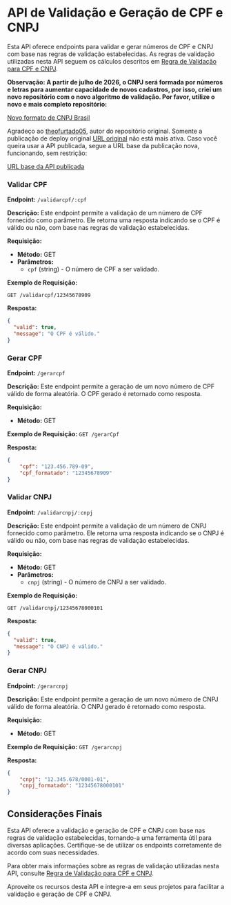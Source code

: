 # API de Validação e Geração de CPF e CNPJ

Esta API oferece endpoints para validar e gerar números de CPF e CNPJ com base nas regras de validação estabelecidas. As regras de validação utilizadas nesta API seguem os cálculos descritos em [Regra de Validação para CPF e CNPJ](https://souforce.cloud/regra-de-validacao-para-cpf-e-cnpj-no-salesforce/).

**Observação: A partir de julho de 2026, o CNPJ será formada por números e letras para aumentar capacidade de novos cadastros, por isso, criei um novo repositório com o novo algoritmo de validação. Por favor, utilize o novo e mais completo repositório:**

[Novo formato de CNPJ Brasil](https://github.com/gersonfreire/novo-cnpj)

Agradeço ao [theofurtado05](https://github.com/theofurtado05), autor do repositório original. Somente a publicação de deploy original [URL original](https://api-validador-cpf.vercel.app/) não está mais ativa. Caso você queira usar a API publicada, segue a URL base da publicação nova, funcionando, sem restrição:

[URL base da API publicada](https://apivalida.monitor.eco.br:9002/ "URL Base")

### Validar CPF

**Endpoint:** `/validarcpf/:cpf`

**Descrição:** Este endpoint permite a validação de um número de CPF fornecido como parâmetro. Ele retorna uma resposta indicando se o CPF é válido ou não, com base nas regras de validação estabelecidas.

**Requisição:**

- **Método:** GET
- **Parâmetros:**
  - `cpf` (string) - O número de CPF a ser validado.

**Exemplo de Requisição:**

`GET /validarcpf/12345678909`

**Resposta:**

```json
{
  "valid": true,
  "message": "O CPF é válido."
}
```

### Gerar CPF

**Endpoint:** `/gerarcpf`

**Descrição:** Este endpoint permite a geração de um novo número de CPF válido de forma aleatória. O CPF gerado é retornado como resposta.

**Requisição:**

- **Método:** GET

**Exemplo de Requisição:**
`GET /gerarCpf`

**Resposta:**

```json
{
    "cpf": "123.456.789-09",
    "cpf_formatado": "12345678909"
}
```

### Validar CNPJ

**Endpoint:** `/validarcnpj/:cnpj`

**Descrição:** Este endpoint permite a validação de um número de CNPJ fornecido como parâmetro. Ele retorna uma resposta indicando se o CNPJ é válido ou não, com base nas regras de validação estabelecidas.

**Requisição:**

- **Método:** GET
- **Parâmetros:**
  - `cnpj` (string) - O número de CNPJ a ser validado.

**Exemplo de Requisição:**

`GET /validarcnpj/12345678000101`

**Resposta:**

```json
{
  "valid": true,
  "message": "O CNPJ é válido."
}
```

### Gerar CNPJ

**Endpoint:** `/gerarcnpj`

**Descrição:** Este endpoint permite a geração de um novo número de CNPJ válido de forma aleatória. O CNPJ gerado é retornado como resposta.

**Requisição:**

- **Método:** GET

**Exemplo de Requisição:**
`GET /gerarcnpj`

**Resposta:**

```json
{
    "cnpj": "12.345.678/0001-01",
    "cnpj_formatado": "12345678000101"
}
```

## Considerações Finais

Esta API oferece a validação e geração de CPF e CNPJ com base nas regras de validação estabelecidas, tornando-a uma ferramenta útil para diversas aplicações. Certifique-se de utilizar os endpoints corretamente de acordo com suas necessidades.

Para obter mais informações sobre as regras de validação utilizadas nesta API, consulte [Regra de Validação para CPF e CNPJ](https://souforce.cloud/regra-de-validacao-para-cpf-e-cnpj-no-salesforce/).

Aproveite os recursos desta API e integre-a em seus projetos para facilitar a validação e geração de CPF e CNPJ.
